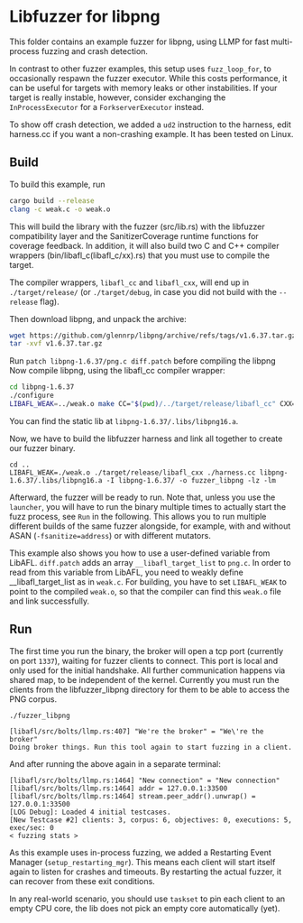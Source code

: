 # Libfuzzer for libpng

This folder contains an example fuzzer for libpng, using LLMP for fast multi-process fuzzing and crash detection.

In contrast to other fuzzer examples, this setup uses `fuzz_loop_for`, to occasionally respawn the fuzzer executor.
While this costs performance, it can be useful for targets with memory leaks or other instabilities.
If your target is really instable, however, consider exchanging the `InProcessExecutor` for a `ForkserverExecutor` instead.

To show off crash detection, we added a `ud2` instruction to the harness, edit harness.cc if you want a non-crashing example.
It has been tested on Linux.

## Build

To build this example, run

```bash
cargo build --release
clang -c weak.c -o weak.o
```

This will build the library with the fuzzer (src/lib.rs) with the libfuzzer compatibility layer and the SanitizerCoverage runtime functions for coverage feedback.
In addition, it will also build two C and C++ compiler wrappers (bin/libafl_c(libafl_c/xx).rs) that you must use to compile the target.

The compiler wrappers, `libafl_cc` and `libafl_cxx`, will end up in `./target/release/` (or `./target/debug`, in case you did not build with the `--release` flag).

Then download libpng, and unpack the archive:
```bash
wget https://github.com/glennrp/libpng/archive/refs/tags/v1.6.37.tar.gz
tar -xvf v1.6.37.tar.gz
```
Run `patch libpng-1.6.37/png.c diff.patch` before compiling the libpng
Now compile libpng, using the libafl_cc compiler wrapper:

```bash
cd libpng-1.6.37
./configure
LIBAFL_WEAK=../weak.o make CC="$(pwd)/../target/release/libafl_cc" CXX="$(pwd)/../target/release/libafl_cxx" -j `nproc`
```

You can find the static lib at `libpng-1.6.37/.libs/libpng16.a`.

Now, we have to build the libfuzzer harness and link all together to create our fuzzer binary.

```
cd ..
LIBAFL_WEAK=./weak.o ./target/release/libafl_cxx ./harness.cc libpng-1.6.37/.libs/libpng16.a -I libpng-1.6.37/ -o fuzzer_libpng -lz -lm
```

Afterward, the fuzzer will be ready to run.
Note that, unless you use the `launcher`, you will have to run the binary multiple times to actually start the fuzz process, see `Run` in the following.
This allows you to run multiple different builds of the same fuzzer alongside, for example, with and without ASAN (`-fsanitize=address`) or with different mutators.

This example also shows you how to use a user-defined variable from LibAFL.
`diff.patch` adds an array `__libafl_target_list` to `png.c`. In order to read from this variable from LibAFL, you need to weakly define __libafl_target_list as in `weak.c`.
For building, you have to set `LIBAFL_WEAK` to point to the compiled `weak.o`, so that the compiler can find this `weak.o` file and link successfully.

## Run

The first time you run the binary, the broker will open a tcp port (currently on port `1337`), waiting for fuzzer clients to connect. This port is local and only used for the initial handshake. All further communication happens via shared map, to be independent of the kernel. Currently you must run the clients from the libfuzzer_libpng directory for them to be able to access the PNG corpus.

```
./fuzzer_libpng

[libafl/src/bolts/llmp.rs:407] "We're the broker" = "We\'re the broker"
Doing broker things. Run this tool again to start fuzzing in a client.
```

And after running the above again in a separate terminal:

```
[libafl/src/bolts/llmp.rs:1464] "New connection" = "New connection"
[libafl/src/bolts/llmp.rs:1464] addr = 127.0.0.1:33500
[libafl/src/bolts/llmp.rs:1464] stream.peer_addr().unwrap() = 127.0.0.1:33500
[LOG Debug]: Loaded 4 initial testcases.
[New Testcase #2] clients: 3, corpus: 6, objectives: 0, executions: 5, exec/sec: 0
< fuzzing stats >
```

As this example uses in-process fuzzing, we added a Restarting Event Manager (`setup_restarting_mgr`).
This means each client will start itself again to listen for crashes and timeouts.
By restarting the actual fuzzer, it can recover from these exit conditions.

In any real-world scenario, you should use `taskset` to pin each client to an empty CPU core, the lib does not pick an empty core automatically (yet).

